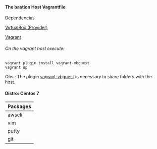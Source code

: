 #### The bastion Host Vagrantfile

Dependencias

[VirtualBox (Provider)](https://www.virtualbox.org/wiki/Downloads)

[Vagrant](https://www.vagrantup.com/downloads.html)


###### On the vagrant host execute:

```
vagrant plugin install vagrant-vbguest 
vagrant up
```

Obs.: The plugin [vagrant-vbguest](https://github.com/dotless-de/vagrant-vbguest) is necessary to share folders with the host.

#### Distro: Centos 7

|Packages       |
| -----------   |
| awscli        |
| vim			|
| putty         |
| git           |

